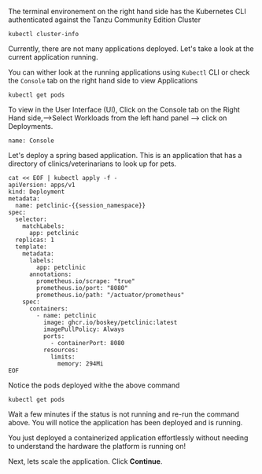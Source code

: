 The terminal environement on the right hand side has the Kubernetes CLI authenticated against the Tanzu Community Edition Cluster

```execute
kubectl cluster-info
```

Currently, there are not many applications deployed. Let's take a look at the current application running.

You can wither look at the running applications using `Kubectl` CLI or check the `Console` tab on the right hand side to view Applications

```execute
kubectl get pods
```

To view in the User Interface (UI), Click on the Console tab  on the Right Hand side,-->Select  Workloads from the left hand panel --> click on Deployments.

```dashboard:open-dashboard
name: Console
```

Let's deploy a spring based application. This is an application that has a directory of clinics/veterinarians to look up for pets.

```execute
cat << EOF | kubectl apply -f -
apiVersion: apps/v1
kind: Deployment
metadata:
  name: petclinic-{{session_namespace}}
spec:
  selector:
    matchLabels:
      app: petclinic
  replicas: 1
  template:
    metadata:
      labels:
        app: petclinic
      annotations:
        prometheus.io/scrape: "true"
        prometheus.io/port: "8080"
        prometheus.io/path: "/actuator/prometheus"
    spec:
      containers:
        - name: petclinic
          image: ghcr.io/boskey/petclinic:latest
          imagePullPolicy: Always
          ports:
            - containerPort: 8080
          resources:
            limits:
              memory: 294Mi
EOF
```

Notice the pods deployed withe the above command

```execute
kubectl get pods
```

Wait a few minutes if the status is not running and re-run the command above. You will notice the application has been deployed and is running.

You just deployed a containerized application effortlessly without needing to understand the hardware the platform is running on!

Next, lets scale the application. Click **Continue**. 